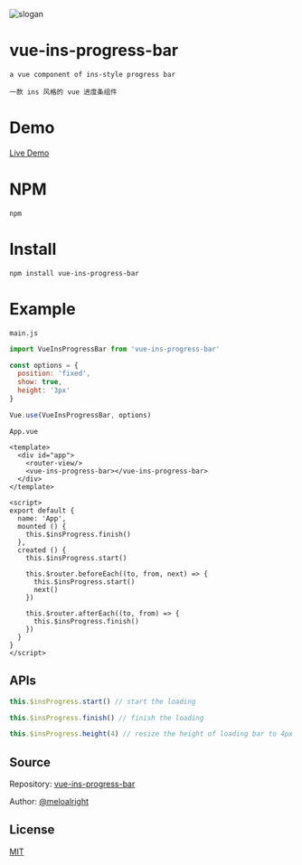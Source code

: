 ![slogan](https://user-images.githubusercontent.com/11075892/42421484-e620f0d8-8308-11e8-8b6c-0e659eadfcd3.png)     
   
   
# vue-ins-progress-bar   
   
`a vue component of ins-style progress bar`   
   
`一款 ins 风格的 vue 进度条组件`   
   
# Demo    
    
[Live Demo](https://meloalright.github.io/vue-ins-progress-bar/)   
   
# NPM    
    
`npm`    
   
# Install    
    
```    
npm install vue-ins-progress-bar
```
   
# Example    
   
`main.js`   
   
```JavaScript
import VueInsProgressBar from 'vue-ins-progress-bar'

const options = {
  position: 'fixed',
  show: true,
  height: '3px'
}

Vue.use(VueInsProgressBar, options)
```
    
    
    
`App.vue`    
    
```vue    
<template>
  <div id="app">
    <router-view/>
    <vue-ins-progress-bar></vue-ins-progress-bar>
  </div>
</template>

<script>
export default {
  name: 'App',
  mounted () {
    this.$insProgress.finish()
  },
  created () {
    this.$insProgress.start()

    this.$router.beforeEach((to, from, next) => {
      this.$insProgress.start()
      next()
    })

    this.$router.afterEach((to, from) => {
      this.$insProgress.finish()
    })
  }
}
</script>
```
   
## APIs   
   
```JavaScript
this.$insProgress.start() // start the loading
```
   
```JavaScript
this.$insProgress.finish() // finish the loading
```
   
```JavaScript
this.$insProgress.height(4) // resize the height of loading bar to 4px
```
   
   
## Source    
   
Repository: [vue-ins-progress-bar](https://github.com/meloalright/vue-ins-progress-bar)      
   
Author: [@meloalright](https://github.com/meloalright)   
   
   
## License   
   
[MIT](https://opensource.org/licenses/MIT)   

